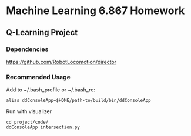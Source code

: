 # Machine Learning 6.867 Homework

## Q-Learning Project

### Dependencies

https://github.com/RobotLocomotion/director

### Recommended Usage

Add to ~/.bash_profile or ~/.bash_rc:

`alias ddConsoleApp=$HOME/path-to/build/bin/ddConsoleApp`

Run with visualizer

```
cd project/code/
ddConsoleApp intersection.py
```


